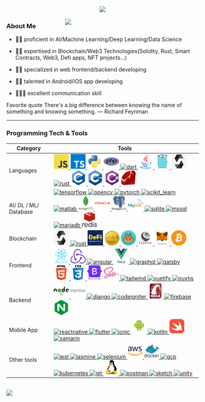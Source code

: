 <p align="center">
  <a href="https://github.com/DenverCoder1/readme-typing-svg"><img src="https://readme-typing-svg.herokuapp.com/?lines=Full-Stack%20Developer;Unity%20ETHEREUM/SOLANA%20Engineer;Blockchain%20developer;Debuging%20ProblemSolving&center=true&width=380&height=35"></a>
</p>

<img align="right" src='https://qtcinfotech.com/images/web-development/cms-website-development-service.gif' width="350"/>

### About Me

- 🧑🌱 proficient in AI/Machine Learning/Deep Learning/Data Science

- 🧑‍💻 expertised in Blockchain/Web3 Technologies(Solidity, Rust, Smart Contracts, Web3, Defi apps, NFT projects...)

- 🧑‍🔬 specialized in web frontend/backend developing 

- 🧑🔭 talented in Android/iOS app developing 

- 🧑👨‍💻 excellent communication skill

Favorite quote
There's a big difference between knowing﻿ the name of something and knowing something. ― Richard Feynman

---
###
### Programming Tech & Tools
| Category  | Tools |
| ----------- | ----------- |
| Languages      | <a href="https://developer.mozilla.org/en-US/docs/Web/JavaScript" title= "javascript" et="_blank"> <img src="https://raw.githubusercontent.com/devicons/devicon/master/icons/javascript/javascript-original.svg" alt="javascript" width="40" height="40"/> </a> <a href="https://www.typescriptlang.org/" title="typescript" target="_blank"> <img src="https://raw.githubusercontent.com/devicons/devicon/master/icons/typescript/typescript-original.svg" alt="typescript" width="40" height="40"/> </a> <a href="https://www.python.org" title= "python" target="_blank"> <img src="https://raw.githubusercontent.com/devicons/devicon/master/icons/python/python-original.svg" alt="python" width="40" height="40"/> </a> <a href="https://www.php.net" title ="php" target="_blank"> <img src="https://raw.githubusercontent.com/devicons/devicon/master/icons/php/php-original.svg" alt="php" width="40" height="40"/> </a> <a href="https://dart.dev" title= "dart" target="_blank"> <img src="https://www.vectorlogo.zone/logos/dartlang/dartlang-icon.svg" alt="dart" width="40" height="40"/> </a> <a href="https://www.java.com" title="java" target="_blank"> <img src="https://raw.githubusercontent.com/devicons/devicon/master/icons/java/java-original.svg" alt="java" width="40" height="40"/> </a><a href="https://golang.org" title="golang" target="_blank"> <img src="https://raw.githubusercontent.com/devicons/devicon/master/icons/go/go-original.svg" alt="go" width="40" height="40"/> </a> <a href="#" title= "solidity" et="_blank"> <img src="https://github.com/kroim/profile/raw/master/icons/icon_solidity.png?raw=true" alt="solidity" width="40" height="40"/> </a> <a href="#" title= "rust" et="_blank"> <img src="https://hftautobot.gallerycdn.vsassets.io/extensions/hftautobot/colorful-light-theme-for-rust-lang/0.0.15/1607430890283/Microsoft.VisualStudio.Services.Icons.Default" alt="rust" width="40" height="40"/> </a>  <a href="https://www.cprogramming.com/" target="_blank"> <img src="https://raw.githubusercontent.com/devicons/devicon/master/icons/c/c-original.svg" alt="c" width="40" height="40"/> </a> <a href="https://www.w3schools.com/cpp/" target="_blank"> <img src="https://raw.githubusercontent.com/devicons/devicon/master/icons/cplusplus/cplusplus-original.svg" alt="cplusplus" width="40" height="40"/> </a> <a href="https://www.w3schools.com/cs/" target="_blank"> <img src="https://raw.githubusercontent.com/devicons/devicon/master/icons/csharp/csharp-original.svg" alt="csharp" width="40" height="40"/> </a>  <a href="https://www.ruby-lang.org/en/" target="_blank" title="ruby"> <img src="https://raw.githubusercontent.com/devicons/devicon/master/icons/ruby/ruby-original.svg" alt="ruby" width="40" height="40"/> </a>     |  
| AI/ DL / ML/ Database    | <a href="https://www.tensorflow.org" title="tensorflow" target="_blank"> <img src="https://www.vectorlogo.zone/logos/tensorflow/tensorflow-icon.svg" alt="tensorflow" width="40" height="40"/> </a> <a href="https://opencv.org/" title="opencv" target="_blank"> <img src="https://www.vectorlogo.zone/logos/opencv/opencv-icon.svg" alt="opencv" width="40" height="40"/> </a> <a href="https://pytorch.org/" title ="pythorch" target="_blank"> <img src="https://www.vectorlogo.zone/logos/pytorch/pytorch-icon.svg" alt="pytorch" width="40" height="40"/> </a> <a href="https://scikit-learn.org/" title="scikit-learn" target="_blank"> <img src="https://upload.wikimedia.org/wikipedia/commons/0/05/Scikit_learn_logo_small.svg" alt="scikit_learn" width="40" height="40"/> </a>  <a href="https://www.mathworks.com/" target="_blank" title="matlab"> <img src="https://upload.wikimedia.org/wikipedia/commons/2/21/Matlab_Logo.png" alt="matlab" width="40" height="40"/> </a> <a href="https://www.mongodb.com/" title="mongodb" target="_blank"> <img src="https://raw.githubusercontent.com/devicons/devicon/master/icons/mongodb/mongodb-original-wordmark.svg" alt="mongodb" width="40" height="40"/> </a> <a href="https://www.oracle.com/" title="oracle" target="_blank"> <img src="https://raw.githubusercontent.com/devicons/devicon/master/icons/oracle/oracle-original.svg" alt="oracle" width="40" height="40"/> </a> <a href="https://www.postgresql.org" title="postgresql" target="_blank"> <img src="https://raw.githubusercontent.com/devicons/devicon/master/icons/postgresql/postgresql-original-wordmark.svg" alt="postgresql" width="40" height="40"/> </a>  <a href="https://www.mysql.com/" title="mysql" target="_blank"> <img src="https://raw.githubusercontent.com/devicons/devicon/master/icons/mysql/mysql-original-wordmark.svg" alt="mysql" width="40" height="40"/> </a>   <a href="https://www.sqlite.org/" title="sqlite" target="_blank"> <img src="https://www.vectorlogo.zone/logos/sqlite/sqlite-icon.svg" alt="sqlite" width="40" height="40"/> </a>  <a href="https://www.microsoft.com/en-us/sql-server" target="_blank" title="ms-sql"> <img src="https://www.svgrepo.com/show/303229/microsoft-sql-server-logo.svg" alt="mssql" width="40" height="40"/> </a>  <a href="https://mariadb.org/" title="mariaDB" target="_blank"> <img src="https://www.vectorlogo.zone/logos/mariadb/mariadb-icon.svg" alt="mariadb" width="40" height="40"/> </a>  <a href="https://redis.io" target="_blank"> <img src="https://raw.githubusercontent.com/devicons/devicon/master/icons/redis/redis-original-wordmark.svg" alt="redis" width="40" height="40"/> </a>         |
| Blockchain   |  <a href="#" title= "solidity" et="_blank"> <img src="https://github.com/kroim/profile/raw/master/icons/icon_solidity.png?raw=true" alt="solidity" width="40" height="40"/> </a>  <a href="#" title= "rust" et="_blank"> <img src="https://hftautobot.gallerycdn.vsassets.io/extensions/hftautobot/colorful-light-theme-for-rust-lang/0.0.15/1607430890283/Microsoft.VisualStudio.Services.Icons.Default" alt="rust" width="40" height="40"/> </a>  <a href="#" title="Defi" target="_blank"> <img src="https://github.com/kroim/profile/raw/master/icons/icon_defi.png?raw=true" alt="Defi" width="40" height="40"/> </a>  <a href="#" title="NFT" target="_blank"> <img src="https://github.com/kroim/profile/raw/master/icons/icon_nft.png?raw=true" alt="NFT" width="40" height="40"/> </a>  <a href="#" title="pancake" target="_blank"> <img src="https://github.com/kroim/profile/raw/master/icons/icon_pancake.png?raw=true" alt="pancake" width="40" height="40"/> </a>  <a href="#" title="truffle" target="_blank"> <img src="https://github.com/kroim/profile/raw/master/icons/icon_truffle.png?raw=true" alt="truffle" width="40" height="40"/> </a>  <a href="#" title="metamask" target="_blank"> <img src="https://github.com/kroim/profile/raw/master/icons/icon_metamask.png?raw=true" alt="metamask" width="40" height="40"/> </a>   <a href="#" title="bitcoin" target="_blank"> <img src="https://github.com/kroim/profile/raw/master/icons/icon_bitcoin.png?raw=true" alt="bitcoin" width="40" height="40"/> </a>     |
| Frontend   | <a href="https://reactjs.org/" title="reactjs" get="_blank"> <img src="https://raw.githubusercontent.com/devicons/devicon/master/icons/react/react-original-wordmark.svg" alt="react" width="40" height="40"/> </a>  <a href="https://redux.js.org" title="redux" target="_blank"> <img src="https://raw.githubusercontent.com/devicons/devicon/master/icons/redux/redux-original.svg" alt="redux" width="40" height="40"/> </a> <a href="https://angular.io" target="_blank" title="angular"> <img src="https://angular.io/assets/images/logos/angular/angular.svg" alt="angular" width="40" height="40"/> </a><a href="https://vuejs.org/" title="vuejs" target="_blank"> <img src="https://raw.githubusercontent.com/devicons/devicon/master/icons/vuejs/vuejs-original-wordmark.svg" alt="vuejs" width="40" height="40"/> </a> <a href="https://graphql.org" title="graphql" target="_blank"> <img src="https://www.vectorlogo.zone/logos/graphql/graphql-icon.svg" alt="graphql" width="40" height="40"/> </a> <a href="https://www.gatsbyjs.com/" title="gatsbyjs" target="_blank"> <img src="https://www.vectorlogo.zone/logos/gatsbyjs/gatsbyjs-icon.svg" alt="gatsby" width="40" height="40"/> </a>  <a href="https://www.w3.org/html/" title="html5" target="_blank"> <img src="https://raw.githubusercontent.com/devicons/devicon/master/icons/html5/html5-original-wordmark.svg" alt="html5" width="40" height="40"/> </a> </a> <a href="https://www.w3schools.com/css/" title="css3" target="_blank"> <img src="https://raw.githubusercontent.com/devicons/devicon/master/icons/css3/css3-original-wordmark.svg" alt="css3" width="40" height="40"/> </a>  <a href="https://getbootstrap.com" title= "bootstrap" target="_blank"> <img src="https://raw.githubusercontent.com/devicons/devicon/master/icons/bootstrap/bootstrap-plain-wordmark.svg" alt="bootstrap" width="40" height="40"/></a> <a href="https://sass-lang.com" title= "sass" target="_blank"> <img src="https://raw.githubusercontent.com/devicons/devicon/master/icons/sass/sass-original.svg" alt="sass" width="40" height="40"/> </a> <a href="https://tailwindcss.com/" target="_blank" title="tailwind"> <img src="https://www.vectorlogo.zone/logos/tailwindcss/tailwindcss-icon.svg" alt="tailwind" width="40" height="40"/> </a> <a href="https://vuetifyjs.com/en/" title="vuetifyjs" target="_blank"> <img src="https://bestofjs.org/logos/vuetify.svg" alt="vuetify" width="40" height="40"/> </a> <a href="https://nuxtjs.org/" title="nuxtjs" target="_blank"> <img src="https://www.vectorlogo.zone/logos/nuxtjs/nuxtjs-icon.svg" alt="nuxtjs" width="40" height="40"/> </a>      |
| Backend   | <a href="https://nodejs.org" title="nodejs" target="_blank"> <img src="https://raw.githubusercontent.com/devicons/devicon/master/icons/nodejs/nodejs-original-wordmark.svg" alt="nodejs" width="40" height="40"/> </a>  <a href="https://expressjs.com" title="expressjs" target="_blank"> <img src="https://raw.githubusercontent.com/devicons/devicon/master/icons/express/express-original-wordmark.svg" alt="express" width="40" height="40"/> </a> <a href="https://www.djangoproject.com/" target="_blank" title="django"> <img src="https://cdn.icon-icons.com/icons2/2107/PNG/512/file_type_django_icon_130645.png" alt="django" width="40" height="40"/> </a> <a href="https://codeigniter.com" target="_blank" title="codeigniter"> <img src="https://cdn.worldvectorlogo.com/logos/codeigniter.svg" alt="codeigniter" width="40" height="40"/> </a>  <a href="https://rubyonrails.org" target="_blank" title="ruby on rail"> <img src="https://raw.githubusercontent.com/devicons/devicon/master/icons/rails/rails-original-wordmark.svg" alt="rails" width="40" height="40"/> </a>  <a href="https://firebase.google.com/" title="firebase" target="_blank"> <img src="https://www.vectorlogo.zone/logos/firebase/firebase-icon.svg" alt="firebase" width="40" height="40"/> </a>  <a href="https://www.nginx.com" title= "nginx" target="_blank"> <img src="https://raw.githubusercontent.com/devicons/devicon/master/icons/nginx/nginx-original.svg" alt="nginx" width="40" height="40"/> </a>        |
| Mobile App   | <a href="https://reactnative.dev/" title="react native" target="_blank"> <img src="https://reactnative.dev/img/header_logo.svg" alt="reactnative" width="40" height="40"/> </a>  <a href="https://flutter.dev" title="flutter" target="_blank"> <img src="https://www.vectorlogo.zone/logos/flutterio/flutterio-icon.svg" alt="flutter" width="40" height="40"/> </a> <a href="https://ionicframework.com" title="ionic" target="_blank"> <img src="https://upload.wikimedia.org/wikipedia/commons/d/d1/Ionic_Logo.svg" alt="ionic" width="40" height="40"/> </a> <a href="https://developer.android.com" target="_blank" title="android"> <img src="https://raw.githubusercontent.com/devicons/devicon/master/icons/android/android-original-wordmark.svg" alt="android" width="40" height="40"/> </a> <a href="https://kotlinlang.org" target="_blank" title="kotlin"> <img src="https://www.vectorlogo.zone/logos/kotlinlang/kotlinlang-icon.svg" alt="kotlin" width="40" height="40"/> </a> <a href="https://developer.apple.com/swift/" target="_blank" title="swift"> <img src="https://raw.githubusercontent.com/devicons/devicon/master/icons/swift/swift-original.svg" alt="swift" width="40" height="40"/> </a><a href="https://dotnet.microsoft.com/apps/xamarin" target="_blank" title="xamarin"> <img src="https://raw.githubusercontent.com/detain/svg-logos/780f25886640cef088af994181646db2f6b1a3f8/svg/xamarin.svg" alt="xamarin" width="40" height="40"/> </a>|
| Other tools   | <a href="https://jestjs.io" title="jestjs" target="_blank"> <img src="https://www.vectorlogo.zone/logos/jestjsio/jestjsio-icon.svg" alt="jest" width="40" height="40"/> </a> <a href="https://jasmine.github.io/" title="jasmine" target="_blank"> <img src="https://www.vectorlogo.zone/logos/jasmine/jasmine-icon.svg" alt="jasmine" width="40" height="40"/> </a>  <a href="https://www.selenium.dev" title="selenium" target="_blank"> <img src="https://raw.githubusercontent.com/detain/svg-logos/780f25886640cef088af994181646db2f6b1a3f8/svg/selenium-logo.svg" alt="selenium" width="40" height="40"/> </a>  <a href="https://aws.amazon.com" title="AWS" target="_blank"> <img src="https://raw.githubusercontent.com/devicons/devicon/master/icons/amazonwebservices/amazonwebservices-original-wordmark.svg" alt="aws" width="40" height="40"/> </a> <a href="https://www.docker.com/" title="docker" target="_blank"> <img src="https://raw.githubusercontent.com/devicons/devicon/master/icons/docker/docker-original-wordmark.svg" alt="docker" width="40" height="40"/> </a> <a href="https://cloud.google.com" target="_blank"> <img src="https://www.vectorlogo.zone/logos/google_cloud/google_cloud-icon.svg" alt="gcp" width="40" height="40"/> </a> <a href="https://kubernetes.io" target="_blank"> <img src="https://www.vectorlogo.zone/logos/kubernetes/kubernetes-icon.svg" alt="kubernetes" width="40" height="40"/> </a>  <a href="https://git-scm.com/" title="git" target="_blank"> <img src="https://www.vectorlogo.zone/logos/git-scm/git-scm-icon.svg" alt="git" width="40" height="40"/> </a>  <a href="https://www.linux.org/" target="_blank"> <img src="https://raw.githubusercontent.com/devicons/devicon/master/icons/linux/linux-original.svg" alt="linux" width="40" height="40"/> </a>  <a href="https://postman.com" title="postman" target="_blank"> <img src="https://www.vectorlogo.zone/logos/getpostman/getpostman-icon.svg" alt="postman" width="40" height="40"/> </a> <a href="https://www.sketch.com/" target="_blank"> <img src="https://www.vectorlogo.zone/logos/sketchapp/sketchapp-icon.svg" alt="sketch" width="40" height="40"/> </a> <a href="https://unity.com/" title="unity3D" target="_blank"> <img src="https://www.vectorlogo.zone/logos/unity3d/unity3d-icon.svg" alt="unity" width="40" height="40"/> </a>  
<br clear="both" />

<a href="https://github.com/ryo-ma/github-profile-trophy">
  <img width=800 src="https://github-profile-trophy.vercel.app/?username=ryo-ma&column=10&theme=gruvbox&no-frame=true"/>
</a>

###


